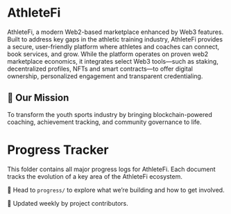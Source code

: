 # AthleteFi

AthleteFi, a modern Web2-based marketplace enhanced by Web3 features. Built to address key gaps in the athletic training industry, AthleteFi provides a secure, user-friendly platform where athletes and coaches can connect, book services, and grow. While the platform operates on proven web2 marketplace economics, it integrates select Web3 tools—such as staking, decentralized profiles, NFTs and smart contracts—to offer digital ownership, personalized engagement and transparent credentialing.

## 👟 Our Mission
To transform the youth sports industry by bringing blockchain-powered coaching, achievement tracking, and community governance to life.

# Progress Tracker

This folder contains all major progress logs for AthleteFi. Each document tracks the evolution of a key area of the AthleteFi ecosystem.

📁 Head to `progress/` to explore what we’re building and how to get involved.

🔁 Updated weekly by project contributors.

